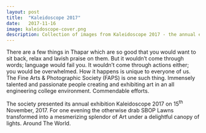 ```yaml
---
layout: post
title:  "Kaleidoscope 2017"
date:   2017-11-16
image: kaleidoscope-cover.png
description: Collection of images from Kaleidoscope 2017 - the annual exhibition of Fine Arts & Photographic Society, Thapar University on the theme Around The World. One of my most favourable events from college. Pure art.
---
```


There are a few things in Thapar which are so good that you would want to sit back, relax and lavish praise on them. But it wouldn’t come through words; language would fail you. It wouldn’t come through actions either; you would be overwhelmed. How it happens is unique to everyone of us. The Fine Arts & Photographic Society (FAPS) is one such thing. Immensely talented and passionate people creating and exhibiting art in an all engineering college environment. Commendable efforts.

The society presented its annual exhibition Kaleidoscope 2017 on 15<sup>th</sup> November, 2017.  For one evening the otherwise drab SBOP Lawns transformed into a mesmerizing splendor of Art under a delightful canopy of lights. Around The World.

<img src="{{ '/assets/img/kaleidoscope-1.jpg' | prepend: site.baseurl }}" alt=""> 

<img src="{{ '/assets/img/kaleidoscope-2.jpg' | prepend: site.baseurl }}" alt=""> 

<img src="{{ '/assets/img/kaleidoscope-3.jpg' | prepend: site.baseurl }}" alt=""> 

<img src="{{ '/assets/img/kaleidoscope-4.jpg' | prepend: site.baseurl }}" alt=""> 

<img src="{{ '/assets/img/kaleidoscope-5.jpg' | prepend: site.baseurl }}" alt=""> 

<img src="{{ '/assets/img/kaleidoscope-6.jpg' | prepend: site.baseurl }}" alt=""> 

<img src="{{ '/assets/img/kaleidoscope-7.jpg' | prepend: site.baseurl }}" alt=""> 

<img src="{{ '/assets/img/kaleidoscope-8.jpg' | prepend: site.baseurl }}" alt=""> 

<img src="{{ '/assets/img/kaleidoscope-9.jpg' | prepend: site.baseurl }}" alt=""> 
